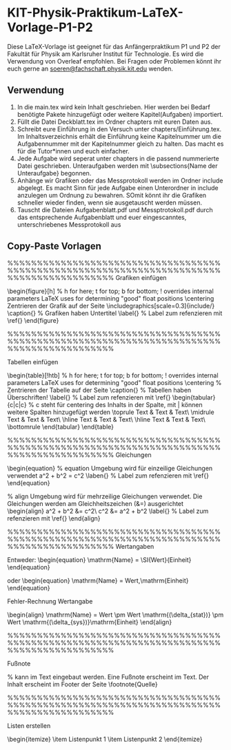 # KIT-Physik-Praktikum-LaTeX-Vorlage-P1-P2
Diese LaTeX-Vorlage ist geeignet für das Anfängerpraktikum P1 und P2 der Fakultät für Physik am Karlsruher Institut für Technologie. Es wird die Verwendung von Overleaf empfohlen.
Bei Fragen oder Problemen könnt ihr euch gerne an soeren@fachschaft.physik.kit.edu wenden.

## Verwendung
1. In die main.tex wird kein Inhalt geschrieben. Hier werden bei Bedarf benötigte Pakete hinzugefügt oder weitere Kapitel(Aufgaben) importiert.
2. Füllt die Datei Deckblatt.tex im Ordner chapters mit euren Daten aus.
3. Schreibt eure Einführung in den Versuch unter chapters/Einführung.tex. Im Inhaltsverzeichnis erhält die Einführung keine Kapitelnummer um die Aufgabennummer mit der Kapitelnummer gleich zu halten. Das macht es für die Tutor*innen und euch einfacher.
4. Jede Aufgabe wird seperat unter chapters in die passend nummerierte Datei geschrieben. Unteraufgaben werden mit \subsections{Name der Unteraufgabe} begonnen.
5. Anhänge wir Grafiken oder das Messprotokoll werden im Ordner include abgelegt. Es macht Sinn für jede Aufgabe einen Unterordner in include anzulegen um Ordnung zu bewahren. SOmit könnt ihr die Grafiken schneller wieder finden, wenn sie ausgetauscht werden müssen.
6. Tauscht die Dateien Aufgabenblatt.pdf und Messptrotokoll.pdf durch das entsprechende Aufgabenblatt und euer eingescanntes, unterschriebenes Messprotokoll aus

## Copy-Paste Vorlagen
%%%%%%%%%%%%%%%%%%%%%%%%%%%%%%%%%%%%%%%%%%%%%%%%%%%%%%%%%%%%%%%%%%%%%%%%%%%%%%%%%%%%%%%%%%
Grafiken einfügen

\begin{figure}[h] % h for here; t for top; b for bottom; ! overrides internal parameters LaTeX uses for determining "good" float positions
\centering Zentrieren der Grafik auf der Seite
\includegraphics[scale=0.3]{include/}
\caption{} % Grafiken haben Untertitel
\label{} % Label zum refenzieren mit \ref{}
\end{figure}

%%%%%%%%%%%%%%%%%%%%%%%%%%%%%%%%%%%%%%%%%%%%%%%%%%%%%%%%%%%%%%%%%%%%%%%%%%%%%%%%%%%%%%%%%%

Tabellen einfügen

\begin{table}[!htb] % h for here; t for top; b for bottom; ! overrides internal parameters LaTeX uses for determining "good" float positions
    \centering % Zentrieren der Tabelle auf der Seite
    \caption{} % Tabellen haben Überschriften!
    \label{} % Label zum refenzieren mit \ref{}
    \begin{tabular}{c|c|c} % c steht für centering des Inhalts in der Spalte, mit | können weitere Spalten hinzugefügt werden
\toprule
Text & Text & Text\\
\midrule
Text & Text & Text\\
\hline
Text & Text & Text\\
\hline
Text & Text & Text\\
\bottomrule
    \end{tabular}
\end{table}

%%%%%%%%%%%%%%%%%%%%%%%%%%%%%%%%%%%%%%%%%%%%%%%%%%%%%%%%%%%%%%%%%%%%%%%%%%%%%%%%%%%%%%%%%%
Gleichungen

\begin{equation} % equation Umgebung wird für einzeilige Gleichungen verwendet
  a^2 + b^2 = c^2
  \laben{} % Label zum refenzieren mit \ref{}
\end{equation}

% align Umgebung wird für mehrzeilige Gleichungen verwendet. Die Gleichungen werden am Gleichheitszeichen (&=) ausgerichtet  
\begin{align}
  a^2 + b^2 &= c^2\\
  c^2 &= a^2 + b^2
  \label{} % Label zum refenzieren mit \ref{}
\end{align}

%%%%%%%%%%%%%%%%%%%%%%%%%%%%%%%%%%%%%%%%%%%%%%%%%%%%%%%%%%%%%%%%%%%%%%%%%%%%%%%%%%%%%%%%%%
Wertangaben

Entweder:
\begin{equation}
  \mathrm{Name} = \SI{Wert}{Einheit}
\end{equation}

oder
\begin{equation}
  \mathrm{Name} = Wert\,\mathrm{Einheit}
\end{equation}

Fehler-Rechnung Wertangabe

\begin{align}
  \mathrm{Name} = Wert \pm Wert \mathrm{(\delta_{stat})} \pm Wert \mathrm{(\delta_{sys})}\mathrm{Einheit}
\end{align}

%%%%%%%%%%%%%%%%%%%%%%%%%%%%%%%%%%%%%%%%%%%%%%%%%%%%%%%%%%%%%%%%%%%%%%%%%%%%%%%%%%%%%%%%%%

Fußnote

% kann im Text eingebaut werden. Eine Fußnote erscheint im Text. Der Inhalt erscheint im Footer der Seite
\footnote{Quelle}

%%%%%%%%%%%%%%%%%%%%%%%%%%%%%%%%%%%%%%%%%%%%%%%%%%%%%%%%%%%%%%%%%%%%%%%%%%%%%%%%%%%%%%%%%%

Listen erstellen

\begin{itemize}
\item Listenpunkt 1
\item Listenpunkt 2
\end{itemize}